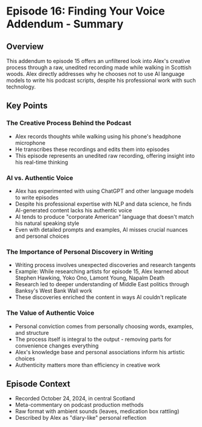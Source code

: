 # Episode 16: Finding Your Voice Addendum - Summary

## Overview
This addendum to episode 15 offers an unfiltered look into Alex's creative process through a raw, unedited recording made while walking in Scottish woods. Alex directly addresses why he chooses not to use AI language models to write his podcast scripts, despite his professional work with such technology.

## Key Points

### The Creative Process Behind the Podcast
- Alex records thoughts while walking using his phone's headphone microphone
- He transcribes these recordings and edits them into episodes
- This episode represents an unedited raw recording, offering insight into his real-time thinking

### AI vs. Authentic Voice
- Alex has experimented with using ChatGPT and other language models to write episodes
- Despite his professional expertise with NLP and data science, he finds AI-generated content lacks his authentic voice
- AI tends to produce "corporate American" language that doesn't match his natural speaking style
- Even with detailed prompts and examples, AI misses crucial nuances and personal choices

### The Importance of Personal Discovery in Writing
- Writing process involves unexpected discoveries and research tangents
- Example: While researching artists for episode 15, Alex learned about Stephen Hawking, Yoko Ono, Lamont Young, Napalm Death
- Research led to deeper understanding of Middle East politics through Banksy's West Bank Wall work
- These discoveries enriched the content in ways AI couldn't replicate

### The Value of Authentic Voice
- Personal conviction comes from personally choosing words, examples, and structure
- The process itself is integral to the output - removing parts for convenience changes everything
- Alex's knowledge base and personal associations inform his artistic choices
- Authenticity matters more than efficiency in creative work

## Episode Context
- Recorded October 24, 2024, in central Scotland
- Meta-commentary on podcast production methods
- Raw format with ambient sounds (leaves, medication box rattling)
- Described by Alex as "diary-like" personal reflection
